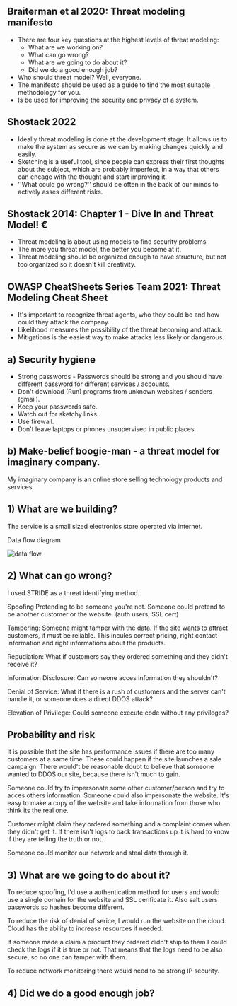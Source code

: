 ## Braiterman et al 2020: Threat modeling manifesto

* There are four key questions at the highest levels of threat modeling:
  - What are we working on?
  - What can go wrong?
  - What are we going to do about it?
  - Did we do a good enough job?
* Who should threat model? Well, everyone.
* The manifesto should be used as a guide to find the most suitable methodology for you.
* Is be used for improving the security and privacy of a system.


## Shostack 2022

* Ideally threat modeling is done at the development stage. It allows us to make the system as secure as we can by making changes quickly and easily.
*  Sketching is a useful tool, since people can express their first thoughts about the subject, which are probably imperfect, in a way that others can encage with the thought and start improving it.
*  ''What could go wrong?'' should be often in the back of our minds to actively asses different risks.


## Shostack 2014: Chapter 1 - Dive In and Threat Model! €

* Threat modeling is about using models to find security problems
* The more you threat model, the better you become at it.
* Threat modeling should be organized enough to have structure, but not too organized so it doesn't kill creativity.
 
## OWASP CheatSheets Series Team 2021: Threat Modeling Cheat Sheet

* It's important to recognize threat agents, who they could be and how could they attack the company.
* Likelihood measures the possibility of the threat becoming and attack.
* Mitigations is the easiest way to make attacks less likely or dangerous.


## a) Security hygiene

* Strong passwords - Passwords should be strong and you should have different password for different services / accounts.
* Don't download (Run) programs from unknown websites / senders (gmail).
* Keep your passwords safe.
* Watch out for sketchy links.
* Use firewall.
* Don't leave laptops or phones unsupervised in public places.


## b) Make-belief boogie-man - a threat model for imaginary company.

My imaginary company is an online store selling technology products and services.

## 1) What are we building?

   The service is a small sized electronics store operated via internet.

Data flow diagram

![data flow](https://github.com/TuuHei/information-security/assets/122973223/0d53afba-75b5-4faf-8401-d537e0db8747)


   

## 2) What can go wrong?

   I used STRIDE as a threat identifying method.
   
  
Spoofing Pretending to be someone you're not. Someone could pretend to be another customer or the website. (auth users, SSL cert)

Tampering: Someone might tamper with the data. If the site wants to attract customers, it must be reliable. This incules correct pricing, right contact information and right informations about the products. 

Repudiation: What if customers say they ordered something and they didn't receive it?

Information Disclosure: Can someone acces information they shouldn't?

Denial of Service: What if there is a rush of customers and the server can't handle it, or someone does a direct DDOS attack?

Elevation of Privilege: Could someone execute code without any privileges?

## Probability and risk

It is possible that the site has performance issues if there are too many customers at a same time. These could happen if the site launches a sale campaign. There would't be reasonable doubt to believe that someone wanted to DDOS our site, because there isn't much to gain.

Someone could try to impersonate some other customer/person and try to acces others information. Someone could also impersonate the website. It's easy to make a copy of the website and take information from those who think its the real one. 

Customer might claim they ordered something and a complaint comes when they didn't get it. If there isn't logs to back transactions up it is hard to know if they are telling the truth or not.

Someone could monitor our network and steal data through it. 

## 3) What are we going to do about it?

To reduce spoofing, I'd use a authentication method for users and would use a single domain for the website and SSL cerificate it. Also salt users passwords so hashes become different. 

To reduce the risk of denial of serice, I would run the website on the cloud. Cloud has the ability to increase resources if needed. 

If someone made a claim a product they ordered didn't ship to them I could check the logs if it is true or not. That means that the logs need to be also secure, so no one can tamper with them.

To reduce network monitoring there would need to be strong IP security.

## 4) Did we do a good enough job?

